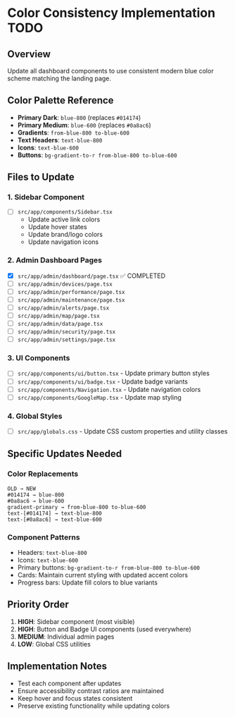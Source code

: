 # Color Consistency Implementation TODO

## Overview
Update all dashboard components to use consistent modern blue color scheme matching the landing page.

## Color Palette Reference
- **Primary Dark**: `blue-800` (replaces `#014174`)
- **Primary Medium**: `blue-600` (replaces `#0a8ac6`) 
- **Gradients**: `from-blue-800 to-blue-600`
- **Text Headers**: `text-blue-800`
- **Icons**: `text-blue-600`
- **Buttons**: `bg-gradient-to-r from-blue-800 to-blue-600`

## Files to Update

### 1. Sidebar Component
- [ ] `src/app/components/Sidebar.tsx`
  - Update active link colors
  - Update hover states
  - Update brand/logo colors
  - Update navigation icons

### 2. Admin Dashboard Pages
- [x] `src/app/admin/dashboard/page.tsx` ✅ COMPLETED
- [ ] `src/app/admin/devices/page.tsx`
- [ ] `src/app/admin/performance/page.tsx`
- [ ] `src/app/admin/maintenance/page.tsx`
- [ ] `src/app/admin/alerts/page.tsx`
- [ ] `src/app/admin/map/page.tsx`
- [ ] `src/app/admin/data/page.tsx`
- [ ] `src/app/admin/security/page.tsx`
- [ ] `src/app/admin/settings/page.tsx`

### 3. UI Components
- [ ] `src/app/components/ui/button.tsx` - Update primary button styles
- [ ] `src/app/components/ui/badge.tsx` - Update badge variants
- [ ] `src/app/components/Navigation.tsx` - Update navigation colors
- [ ] `src/app/components/GoogleMap.tsx` - Update map styling

### 4. Global Styles
- [ ] `src/app/globals.css` - Update CSS custom properties and utility classes

## Specific Updates Needed

### Color Replacements
```
OLD → NEW
#014174 → blue-800
#0a8ac6 → blue-600
gradient-primary → from-blue-800 to-blue-600
text-[#014174] → text-blue-800
text-[#0a8ac6] → text-blue-600
```

### Component Patterns
- Headers: `text-blue-800`
- Icons: `text-blue-600`
- Primary buttons: `bg-gradient-to-r from-blue-800 to-blue-600`
- Cards: Maintain current styling with updated accent colors
- Progress bars: Update fill colors to blue variants

## Priority Order
1. **HIGH**: Sidebar component (most visible)
2. **HIGH**: Button and Badge UI components (used everywhere)
3. **MEDIUM**: Individual admin pages
4. **LOW**: Global CSS utilities

## Implementation Notes
- Test each component after updates
- Ensure accessibility contrast ratios are maintained
- Keep hover and focus states consistent
- Preserve existing functionality while updating colors